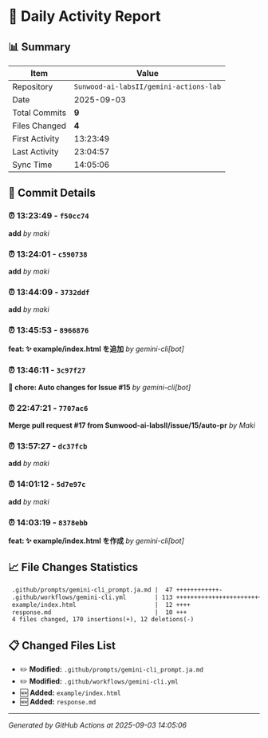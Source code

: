 # 📅 Daily Activity Report

## 📊 Summary
| Item | Value |
|------|-------|
| Repository | `Sunwood-ai-labsII/gemini-actions-lab` |
| Date | 2025-09-03 |
| Total Commits | **9** |
| Files Changed | **4** |
| First Activity | 13:23:49 |
| Last Activity | 23:04:57 |
| Sync Time | 14:05:06 |

## 📝 Commit Details

### ⏰ 13:23:49 - `f50cc74`
**add**
*by maki*

### ⏰ 13:24:01 - `c590738`
**add**
*by maki*

### ⏰ 13:44:09 - `3732ddf`
**add**
*by maki*

### ⏰ 13:45:53 - `8966876`
**feat: ✨ example/index.html を追加**
*by gemini-cli[bot]*

### ⏰ 13:46:11 - `3c97f27`
**🔧 chore: Auto changes for Issue #15**
*by gemini-cli[bot]*

### ⏰ 22:47:21 - `7707ac6`
**Merge pull request #17 from Sunwood-ai-labsII/issue/15/auto-pr**
*by Maki*

### ⏰ 13:57:27 - `dc37fcb`
**add**
*by maki*

### ⏰ 14:01:12 - `5d7e97c`
**add**
*by maki*

### ⏰ 14:03:19 - `8378ebb`
**feat: ✨ example/index.html を作成**
*by gemini-cli[bot]*

## 📈 File Changes Statistics

```diff
 .github/prompts/gemini-cli_prompt.ja.md |  47 ++++++++++++-
 .github/workflows/gemini-cli.yml        | 113 ++++++++++++++++++++++++++++----
 example/index.html                      |  12 ++++
 response.md                             |  10 +++
 4 files changed, 170 insertions(+), 12 deletions(-)
```

## 📋 Changed Files List

- ✏️ **Modified:** `.github/prompts/gemini-cli_prompt.ja.md`
- ✏️ **Modified:** `.github/workflows/gemini-cli.yml`
- 🆕 **Added:** `example/index.html`
- 🆕 **Added:** `response.md`

---
*Generated by GitHub Actions at 2025-09-03 14:05:06*
